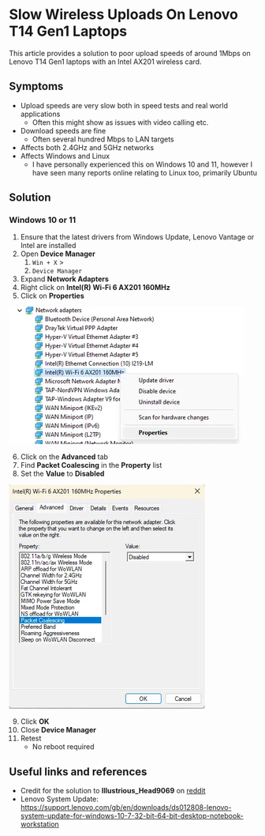 # Slow Wireless Uploads On Lenovo T14 Gen1 Laptops

This article provides a solution to poor upload speeds of around 1Mbps on Lenovo T14 Gen1 laptops with an Intel AX201 wireless card.

## Symptoms

- Upload speeds are very slow both in speed tests and real world applications
  - Often this might show as issues with video calling etc.
- Download speeds are fine
  - Often several hundred Mbps to LAN targets
- Affects both 2.4GHz and 5GHz networks
- Affects Windows and Linux
  - I have personally experienced this on Windows 10 and 11, however I have seen many reports online relating to Linux too, primarily Ubuntu

## Solution

### Windows 10 or 11

1. Ensure that the latest drivers from Windows Update, Lenovo Vantage or Intel are installed
2. Open **Device Manager**
   1. `Win + X` >
   2. `Device Manager`
3. Expand **Network Adapters**
4. Right click on **Intel(R) Wi-Fi 6 AX201 160MHz**
5. Click on **Properties**

![Windows Device Manager - Intel AX201 Properties](../assets/Windows/device-manager-ax201-props.webp "Windows Device Manager - Intel AX201 Properties")

6. Click on the **Advanced** tab
7. Find **Packet Coalescing** in the **Property** list
8. Set the **Value** to **Disabled**

![Intel AX201 Packet Coalescing Disabled](../assets/Windows/ax201-driver-packet-coalescing.webp "Intel AX201 Packet Coalescing Disabled")

9.  Click **OK**
10. Close **Device Manager**
11. Retest
    - No reboot required

## Useful links and references

- Credit for the solution to **Illustrious_Head9069** on [reddit](https://www.reddit.com/r/thinkpad/comments/jtsyz7/comment/gihyti1/?utm_source=share&utm_medium=web2x&context=3)
- Lenovo System Update: <https://support.lenovo.com/gb/en/downloads/ds012808-lenovo-system-update-for-windows-10-7-32-bit-64-bit-desktop-notebook-workstation>